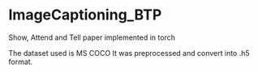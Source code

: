 # ImageCaptioning_BTP
Show, Attend and Tell paper implemented in torch

The dataset used is MS COCO
It was preprocessed and convert into .h5 format.
